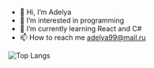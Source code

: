 - 👋 Hi, I’m Adelya
- 👀 I’m interested in programming
- 🌱 I’m currently learning React and C#
- 📫 How to reach me adelya99@mail.ru

![Top Langs](https://github-readme-stats.vercel.app/api/top-langs/?username=delyaday&hide_progress=true)

<!---
Delyaday/Delyaday is a ✨ special ✨ repository because its `README.md` (this file) appears on your GitHub profile.
You can click the Preview link to take a look at your changes.
--->
